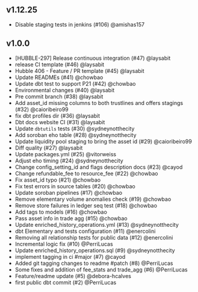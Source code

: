 ## v1.12.25

- Disable staging tests in jenkins (#106) @amishas157

## v1.0.0

- [HUBBLE-297] Release continuous integration  (#47) @laysabit
- release CI template (#46) @laysabit
- Hubble 406 - Feature / PR template (#45) @laysabit
- Update READMEs (#41) @chowbao
- Update dbt test to support P21 (#42) @chowbao
- Environmental changes (#40) @laysabit
- Pre commit branch (#38) @laysabit
- Add asset_id missing columns to both trustlines and offers stagings (#32) @caioribeiro99
- fix dbt profiles dir (#36) @laysabit
- Dbt docs website CI (#31) @laysabit
- Update `dbtutils` tests (#30) @sydneynotthecity
- Add soroban eho table (#28) @sydneynotthecity
- Update liquidity pool staging to bring the asset id (#29) @caioribeiro99
- Diff quality (#27) @laysabit
- Update packages.yml (#25) @vitorweiss
- Adjust eho timing (#24) @sydneynotthecity
- Change config_setting_id and flags description docs (#23) @cayod
- Change refundable_fee to resource_fee (#22) @chowbao
- Fix asset_id typo (#21) @chowbao
- Fix test errors in source tables (#20) @chowbao
- Update soroban pipelines (#17) @chowbao
- Remove elementary volume anomalies check (#19) @chowbao
- Remove store failures in ledger seq test (#18) @chowbao
- Add tags to models (#16) @chowbao
- Pass asset info in trade agg (#15) @chowbao
- Update enriched_history_operations.yml (#13) @sydneynotthecity
- dbt Elementary and tests configuration (#11) @enercolini
- Removing all relationship tests for public data (#12) @enercolini
- Incremental logic fix (#10) @PerriLucas
- Update enriched_history_operations.sql (#9) @sydneynotthecity
- implement tagging in ci #major (#7) @cayod
- Added git tagging changes to readme #patch (#8) @PerriLucas
- Some fixes and addition of fee_stats and trade_agg (#6) @PerriLucas
- Feature/readme update (#5) @debora-hcalves
- first public dbt commit (#2) @PerriLucas
